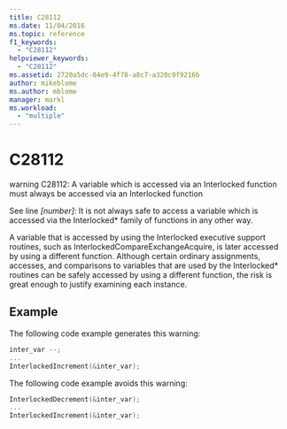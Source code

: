 ```yaml
---
title: C28112
ms.date: 11/04/2016
ms.topic: reference
f1_keywords:
  - "C28112"
helpviewer_keywords:
  - "C28112"
ms.assetid: 2720a5dc-84e9-4f78-a8c7-a320c9f9216b
author: mikeblome
ms.author: mblome
manager: markl
ms.workload:
  - "multiple"
---
```

# C28112

warning C28112: A variable which is accessed via an Interlocked function must always be accessed via an Interlocked function

See line *[number]*: It is not always safe to access a variable which is accessed via the Interlocked\* family of functions in any other way.

A variable that is accessed by using the Interlocked executive support routines, such as InterlockedCompareExchangeAcquire, is later accessed by using a different function. Although certain ordinary assignments, accesses, and comparisons to variables that are used by the Interlocked\* routines can be safely accessed by using a different function, the risk is great enough to justify examining each instance.

## Example

The following code example generates this warning:

```cpp
inter_var --;
...
InterlockedIncrement(&inter_var);
```

The following code example avoids this warning:

```cpp
InterlockedDecrement(&inter_var);
...
InterlockedIncrement(&inter_var);
```
